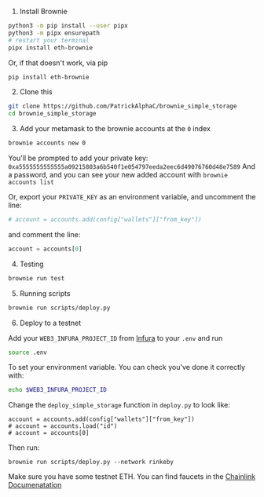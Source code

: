 1. Install Brownie

```bash
python3 -m pip install --user pipx
python3 -m pipx ensurepath
# restart your terminal
pipx install eth-brownie
```

Or, if that doesn't work, via pip

```bash
pip install eth-brownie
```

2. Clone this

```bash
git clone https://github.com/PatrickAlphaC/brownie_simple_storage
cd brownie_simple_storage
```

3. Add your metamask to the brownie accounts at the `0` index

```bash
brownie accounts new 0
```

You'll be prompted to add your private key:
`0xa5555555555555a09215803a6b540f1e054797eeda2eec6d49076760d48e7589`
And a password, and you can see your new added account with `brownie accounts list`

Or, export your `PRIVATE_KEY` as an environment variable, and uncomment the line:

```python
# account = accounts.add(config["wallets"]["from_key"])
```

and comment the line:

```python
account = accounts[0]
```

4. Testing

```bash
brownie run test
```

5. Running scripts

```bash
brownie run scripts/deploy.py
```

6. Deploy to a testnet

Add your `WEB3_INFURA_PROJECT_ID` from [Infura](https://infura.io/) to your `.env` and run

```bash
source .env
```

To set your environment variable. You can check you've done it correctly with:

```bash
echo $WEB3_INFURA_PROJECT_ID
```

Change the `deploy_simple_storage` function in `deploy.py` to look like:

```
account = accounts.add(config["wallets"]["from_key"])
# account = accounts.load("id")
# account = accounts[0]
```

Then run:

```
brownie run scripts/deploy.py --network rinkeby
```

Make sure you have some testnet ETH. You can find faucets in the [Chainlink Documenatation](https://docs.chain.link/docs/link-token-contracts/)
